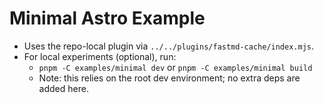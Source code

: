 # Minimal Astro Example

- Uses the repo-local plugin via `../../plugins/fastmd-cache/index.mjs`.
- For local experiments (optional), run:
  - `pnpm -C examples/minimal dev` or `pnpm -C examples/minimal build`
  - Note: this relies on the root dev environment; no extra deps are added here.

